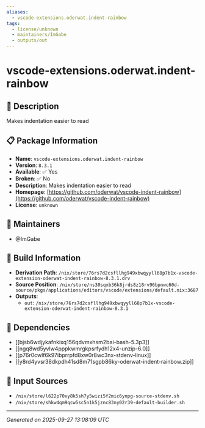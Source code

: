 ```yaml
---
aliases:
  - vscode-extensions.oderwat.indent-rainbow
tags:
  - license/unknown
  - maintainers/ImGabe
  - outputs/out
---
```


# vscode-extensions.oderwat.indent-rainbow

## 📝 Description

Makes indentation easier to read

## 📋 Package Information

- **Name**: `vscode-extensions.oderwat.indent-rainbow`
- **Version**: `8.3.1`
- **Available**: ✅ Yes
- **Broken**: ✅ No
- **Description**: Makes indentation easier to read
- **Homepage**: [https://github.com/oderwat/vscode-indent-rainbow](https://github.com/oderwat/vscode-indent-rainbow)
- **License**: `unknown`
## 👥 Maintainers

- @ImGabe


## 🔧 Build Information

- **Derivation Path**: `/nix/store/76rs7d2csfllhg949xbwqyyll68p7b1x-vscode-extension-oderwat-indent-rainbow-8.3.1.drv`
- **Source Position**: `/nix/store/ns30sqxb36k8jrds8z18rv96bpnwc60d-source/pkgs/applications/editors/vscode/extensions/default.nix:3687`
- **Outputs**:
  - `out`:  `/nix/store/76rs7d2csfllhg949xbwqyyll68p7b1x-vscode-extension-oderwat-indent-rainbow-8.3.1`

## 🔗 Dependencies

- [[bjsb6wdjykafnkixq156qdvmxhsm2bai-bash-5.3p3]]
- [[ngq8wd5yvlw4pppkwmrgkpsrfydh12x4-unzip-6.0]]
- [[p76r0cwlf6k97ibprrpfd8xw0r8wc3nx-stdenv-linux]]
- [[y8rd4yvsr38dkpdh41sd8m71sgpb86ky-oderwat-indent-rainbow.zip]]

## 📁 Input Sources

- `/nix/store/l622p70vy8k5sh7y5wizi5f2mic6ynpg-source-stdenv.sh`
- `/nix/store/shkw4qm9qcw5sc5n1k5jznc83ny02r39-default-builder.sh`

---
*Generated on 2025-09-27 13:08:09 UTC*
